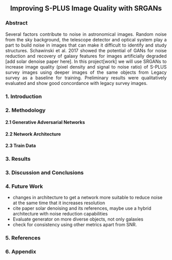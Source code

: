 <div align="center">
    <h2>Improving S-PLUS Image Quality with SRGANs</h2>
</div>

### Abstract

<p align="justify">
Several factors contribute to noise in astronomical images. Random noise from the sky background, the telescope detector and optical system play a part to build noise in images that can make it difficult to identify and study structures. Schawinski et al. 2017 showed the potential of GANs for noise reduction and recovery of galaxy features for images artificially degraded [add solar denoise paper here]. In this project[work] we will use SRGANs to increase image quality (pixel density and signal to noise ratio) of S-PLUS survey images using deeper images of the same objects from Legacy survey as a baseline for training. Preliminary results were qualitatively evaluated and show good concordance with legacy survey images.
</p>

### 1. Introduction

### 2. Methodology

#### 2.1 Generative Adversarial Networks

#### 2.2 Network Architecture

#### 2.3 Train Data

### 3. Results

### 3. Discussion and Conclusions

### 4. Future Work
- changes in architecture to get a network more suitable to reduce noise at the same time that it increases resolution
- cite paper solar denoising and its references, maybe use a hybrid architecture with noise reduction capabilities
- Evaluate generator on more diverse objects, not only galaxies
- check for consistency using other metrics apart from SNR.

### 5. References

### 6. Appendix